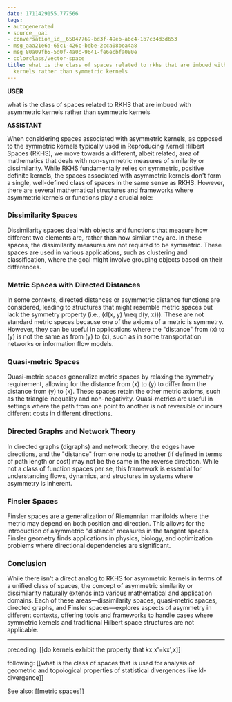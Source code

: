 ```yaml
---
date: 1711429155.777566
tags:
- autogenerated
- source__oai
- conversation_id__65047769-bd3f-49eb-a6c4-1b7c34d3d653
- msg_aaa21e6a-65c1-426c-bebe-2cca08bea4a8
- msg_80a09fb5-5d0f-4a0c-9641-fe6ecbfa080e
- colorclass/vector-space
title: what is the class of spaces related to rkhs that are imbued with asymmetric
  kernels rather than symmetric kernels
---
```


**USER**

what is the class of spaces related to RKHS that are imbued with asymmetric kernels rather than symmetric kernels


**ASSISTANT**

When considering spaces associated with asymmetric kernels, as opposed to the symmetric kernels typically used in Reproducing Kernel Hilbert Spaces (RKHS), we move towards a different, albeit related, area of mathematics that deals with non-symmetric measures of similarity or dissimilarity. While RKHS fundamentally relies on symmetric, positive definite kernels, the spaces associated with asymmetric kernels don't form a single, well-defined class of spaces in the same sense as RKHS. However, there are several mathematical structures and frameworks where asymmetric kernels or functions play a crucial role:

### Dissimilarity Spaces

Dissimilarity spaces deal with objects and functions that measure how different two elements are, rather than how similar they are. In these spaces, the dissimilarity measures are not required to be symmetric. These spaces are used in various applications, such as clustering and classification, where the goal might involve grouping objects based on their differences.

### Metric Spaces with Directed Distances

In some contexts, directed distances or asymmetric distance functions are considered, leading to structures that might resemble metric spaces but lack the symmetry property (i.e., \(d(x, y) \neq d(y, x)\)). These are not standard metric spaces because one of the axioms of a metric is symmetry. However, they can be useful in applications where the "distance" from \(x\) to \(y\) is not the same as from \(y\) to \(x\), such as in some transportation networks or information flow models.

### Quasi-metric Spaces

Quasi-metric spaces generalize metric spaces by relaxing the symmetry requirement, allowing for the distance from \(x\) to \(y\) to differ from the distance from \(y\) to \(x\). These spaces retain the other metric axioms, such as the triangle inequality and non-negativity. Quasi-metrics are useful in settings where the path from one point to another is not reversible or incurs different costs in different directions.

### Directed Graphs and Network Theory

In directed graphs (digraphs) and network theory, the edges have directions, and the "distance" from one node to another (if defined in terms of path length or cost) may not be the same in the reverse direction. While not a class of function spaces per se, this framework is essential for understanding flows, dynamics, and structures in systems where asymmetry is inherent.

### Finsler Spaces

Finsler spaces are a generalization of Riemannian manifolds where the metric may depend on both position and direction. This allows for the introduction of asymmetric "distance" measures in the tangent spaces. Finsler geometry finds applications in physics, biology, and optimization problems where directional dependencies are significant.

### Conclusion

While there isn't a direct analog to RKHS for asymmetric kernels in terms of a unified class of spaces, the concept of asymmetric similarity or dissimilarity naturally extends into various mathematical and application domains. Each of these areas—dissimilarity spaces, quasi-metric spaces, directed graphs, and Finsler spaces—explores aspects of asymmetry in different contexts, offering tools and frameworks to handle cases where symmetric kernels and traditional Hilbert space structures are not applicable.


---

preceding: [[do kernels exhibit the property that kx,x'=kx',x]]  


following: [[what is the class of spaces that is used for analysis of geometric and topological properties of statistical divergences like kl-divergence]]

See also: [[metric spaces]]
